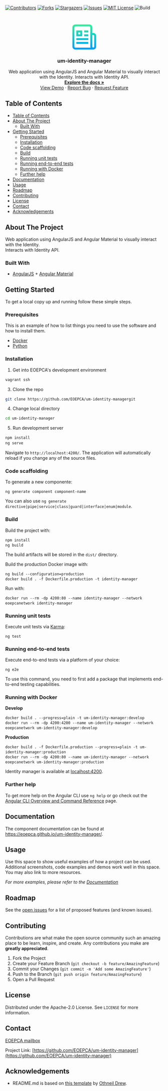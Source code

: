<!--
***
*** To avoid retyping too much info. Do a search and replace for the following:
*** um-identity-manager
-->

<!-- PROJECT SHIELDS -->
<!--
*** See the bottom of this document for the declaration of the reference variables
*** for contributors-url, forks-url, etc. This is an optional, concise syntax you may use.
*** https://www.markdownguide.org/basic-syntax/#reference-style-links
-->

[![Contributors][contributors-shield]][contributors-url]
[![Forks][forks-shield]][forks-url]
[![Stargazers][stars-shield]][stars-url]
[![Issues][issues-shield]][issues-url]
[![MIT License][license-shield]][license-url]
![Build][build-shield]

<!-- PROJECT LOGO -->
<br />
<p align="center">
  <a href="https://github.com/EOEPCA/um-identity-manager">
    <img src="images/logo.png" alt="Logo" width="80" height="80">
  </a>

<h3 align="center">um-identity-manager</h3>

  <p align="center">
    Web application using AngularJS and Angular Material to visually interact with the Identity. 
    Interacts with Identity API.
    <br />
    <a href="https://github.com/EOEPCA/um-identity-manager"><strong>Explore the docs »</strong></a>
    <br />
    <a href="https://github.com/EOEPCA/um-identity-manager">View Demo</a>
    ·
    <a href="https://github.com/EOEPCA/um-identity-manager/issues">Report Bug</a>
    ·
    <a href="https://github.com/EOEPCA/um-identity-manager/issues">Request Feature</a>
  </p>
</p>

## Table of Contents

- [Table of Contents](#table-of-contents)
- [About The Project](#about-the-project)
  - [Built With](#built-with)
- [Getting Started](#getting-started)
  - [Prerequisites](#prerequisites)
  - [Installation](#installation)
  - [Code scaffolding](#code-scaffolding)
  - [Build](#build)
  - [Running unit tests](#running-unit-tests)
  - [Running end-to-end tests](#running-end-to-end-tests)
  - [Running with Docker](#running-with-docker)
  - [Further help](#further-help)
- [Documentation](#documentation)
- [Usage](#usage)
- [Roadmap](#roadmap)
- [Contributing](#contributing)
- [License](#license)
- [Contact](#contact)
- [Acknowledgements](#acknowledgements)

<!-- ABOUT THE PROJECT -->

## About The Project

Web application using AngularJS and Angular Material to visually interact with the Identity.  
Interacts with Identity API.

### Built With

- [AngularJS](https://angularjs.org/) + [Angular Material](https://material.angular.io/)

<!-- GETTING STARTED -->

## Getting Started

To get a local copy up and running follow these simple steps.

### Prerequisites

This is an example of how to list things you need to use the software and how to install them.

- [Docker](https://www.docker.com/)
- [Python](https://www.python.org//)

### Installation

1. Get into EOEPCA's development environment

```sh
vagrant ssh
```

3. Clone the repo

```sh
git clone https://github.com/EOEPCA/um-identity-managergit
```

4. Change local directory

```sh
cd um-identity-manager
```

5. Run development server

```sh
npm install
ng serve
```
Navigate to `http://localhost:4200/`. The application will automatically reload if you change any of the source files.

### Code scaffolding

To generate a new componente:
```shell
ng generate component component-name
``` 
You can also use `ng generate directive|pipe|service|class|guard|interface|enum|module`.

### Build

Build the project with:
```shell
npm install
ng build
``` 
The build artifacts will be stored in the `dist/` directory.

Build the production Docker image with:
```shell
ng build --configuration=production
docker build . -f Dockerfile.production -t identity-manager
```
Run with:
```shell
docker run --rm -dp 4200:80 --name identity-manager --network eoepcanetwork identity-manager
```

### Running unit tests

Execute unit tests via [Karma](https://karma-runner.github.io):
```shell
ng test
```

### Running end-to-end tests

Execute end-to-end tests via a platform of your choice:
```shell
ng e2e
``` 

To use this command, you need to first add a package that implements end-to-end testing capabilities.

### Running with Docker

**Develop**
```shell
docker build . --progress=plain -t um-identity-manager:develop
docker run --rm -dp 4200:4200 --name um-identity-manager --network eoepcanetwork um-identity-manager:develop
```

**Production**
```shell
docker build . -f Dockerfile.production --progress=plain -t um-identity-manager:production
docker run --rm -dp 4200:80 --name um-identity-manager --network eoepcanetwork um-identity-manager:production
```

Identity manager is available at [localhost:4200](http://localhost:4200).

### Further help

To get more help on the Angular CLI use `ng help` or go check out the [Angular CLI Overview and Command Reference](https://angular.io/cli) page.

## Documentation

The component documentation can be found at https://eoepca.github.io/um-identity-manager/.

<!-- USAGE EXAMPLES -->

## Usage

Use this space to show useful examples of how a project can be used. Additional screenshots, code examples and demos work well in this space. You may also link to more resources.

_For more examples, please refer to the [Documentation](https://example.com)_

<!-- ROADMAP -->

## Roadmap

See the [open issues](https://github.com/EOEPCA/um-identity-manager/issues) for a list of proposed features (and known issues).

<!-- CONTRIBUTING -->

## Contributing

Contributions are what make the open source community such an amazing place to be learn, inspire, and create. Any contributions you make are **greatly appreciated**.

1. Fork the Project
2. Create your Feature Branch (`git checkout -b feature/AmazingFeature`)
3. Commit your Changes (`git commit -m 'Add some AmazingFeature'`)
4. Push to the Branch (`git push origin feature/AmazingFeature`)
5. Open a Pull Request

<!-- LICENSE -->

## License

Distributed under the Apache-2.0 License. See `LICENSE` for more information.

## Contact

[EOEPCA mailbox](eoepca.systemteam@telespazio.com)

Project Link: [https://github.com/EOEPCA/um-identity-manager](https://github.com/EOEPCA/um-identity-manager)

## Acknowledgements

- README.md is based on [this template](https://github.com/othneildrew/Best-README-Template) by [Othneil Drew](https://github.com/othneildrew).


[contributors-shield]: https://img.shields.io/github/contributors/EOEPCA/um-identity-managersvg?style=flat-square
[contributors-url]: https://github.com/EOEPCA/um-identity-manager/graphs/contributors
[forks-shield]: https://img.shields.io/github/forks/EOEPCA/um-identity-managersvg?style=flat-square
[forks-url]: https://github.com/EOEPCA/um-identity-manager/network/members
[stars-shield]: https://img.shields.io/github/stars/EOEPCA/um-identity-managersvg?style=flat-square
[stars-url]: https://github.com/EOEPCA/um-identity-manager/stargazers
[issues-shield]: https://img.shields.io/github/issues/EOEPCA/um-identity-managersvg?style=flat-square
[issues-url]: https://github.com/EOEPCA/um-identity-manager/issues
[license-shield]: https://img.shields.io/github/license/EOEPCA/um-identity-managersvg?style=flat-square
[license-url]: https://github.com/EOEPCA/um-identity-manager/blob/master/LICENSE
[build-shield]: https://www.travis-ci.com/EOEPCA/um-identity-managersvg?branch=master
